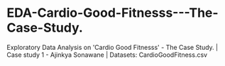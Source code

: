 # EDA-Cardio-Good-Fitnesss---The-Case-Study.
Exploratory Data Analysis on 'Cardio Good Fitnesss' - The Case Study. | Case study 1 - Ajinkya Sonawane | Datasets: CardioGoodFitness.csv
